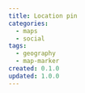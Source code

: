 ```yaml
---
title: Location pin
categories:
  - maps
  - social
tags:
  - geography
  - map-marker
created: 0.1.0
updated: 1.0.0
---
```

